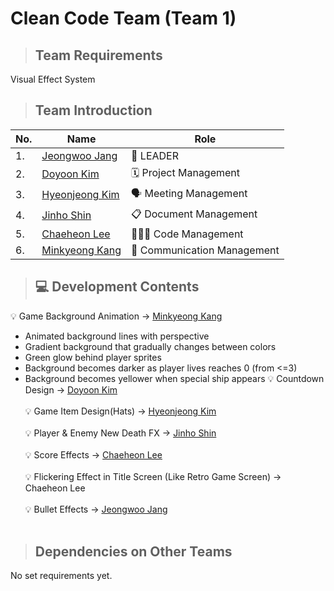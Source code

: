 # Clean Code Team (Team 1)

> ## Team Requirements
Visual Effect System

> ## Team Introduction
|No.| Name     | Role |
|---------|-------------------------|-----------|
|1. |[Jeongwoo Jang](https://github.com/jeongwoo903/jang_jeongwoo)|👑 LEADER|
|2. |[Doyoon Kim](https://github.com/doyoon323/doyoon323.git)|🗓️ Project Management| 
|3. |[Hyeonjeong Kim](https://github.com/258xsw/258xsw)|🗣️ Meeting Management|
|4. |[Jinho Shin](https://github.com/NiceGuy1313/shinjinho)|📋 Document Management|
|5. |[Chaeheon Lee](https://github.com/highlees/highlees)|🧑🏻‍💻 Code Management|
|6. |[Minkyeong Kang](https://github.com/alicek0/alicek0)|💬 Communication Management|

> ## 💻 Development Contents

💡 Game Background Animation -> [Minkyeong Kang](https://github.com/alicek0/alicek0)
- Animated background lines with perspective
- Gradient background that gradually changes between colors
- Green glow behind player sprites
- Background becomes darker as player lives reaches 0 (from <=3)
- Background becomes yellower when special ship appears
💡 Countdown Design -> [Doyoon Kim](https://github.com/doyoon323/doyoon323.git) <br></br>
💡 Game Item Design(Hats) -> [Hyeonjeong Kim](https://github.com/258xsw/258xsw)<br></br>
💡 Player & Enemy New Death FX -> [Jinho Shin](https://github.com/NiceGuy1313/shinjinho)<br></br>
💡 Score Effects -> [Chaeheon Lee](https://github.com/highlees/highlees) <br></br>
💡 Flickering Effect in Title Screen (Like Retro Game Screen) -> Chaeheon Lee <br></br>
💡 Bullet Effects -> [Jeongwoo Jang](https://github.com/jeongwoo903/jang_jeongwoo) <br></br>

> ## Dependencies on Other Teams
No set requirements yet.<br></br>
